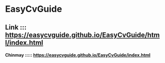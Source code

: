 # EasyCvGuide
## Link ::: https://easycvguide.github.io/EasyCvGuide/html/index.html
#### Chinmay ::::: https://easycvguide.github.io/EasyCvGuide/index.html
